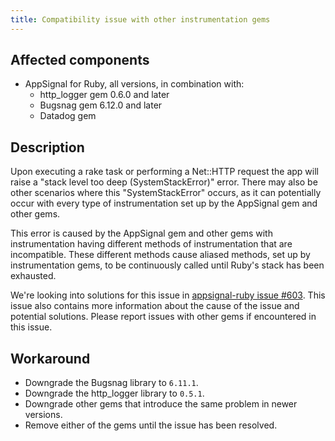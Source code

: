 ```yaml
---
title: Compatibility issue with other instrumentation gems
---
```


## Affected components

- AppSignal for Ruby, all versions, in combination with:
  - http_logger gem 0.6.0 and later
  - Bugsnag gem 6.12.0 and later
  - Datadog gem

## Description

Upon executing a rake task or performing a Net::HTTP request the app will raise a "stack level too deep (SystemStackError)" error. There may also be other scenarios where this "SystemStackError" occurs, as it can potentially occur with every type of instrumentation set up by the AppSignal gem and other gems.

This error is caused by the AppSignal gem and other gems with instrumentation having different methods of instrumentation that are incompatible. These different methods cause aliased methods, set up by instrumentation gems, to be continuously called until Ruby's stack has been exhausted.

We're looking into solutions for this issue in [appsignal-ruby issue #603](https://github.com/appsignal/appsignal-ruby/issues/603). This issue also contains more information about the cause of the issue and potential solutions. Please report issues with other gems if encountered in this issue.

## Workaround

- Downgrade the Bugsnag library to `6.11.1`.
- Downgrade the http_logger library to `0.5.1`.
- Downgrade other gems that introduce the same problem in newer versions.
- Remove either of the gems until the issue has been resolved.
